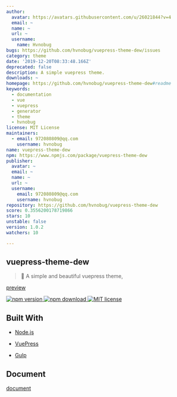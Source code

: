 ```yaml
---
author:
  avatar: https://avatars.githubusercontent.com/u/26021844?v=4
  email: ~
  name: ~
  url: ~
  username:
    name: Hvnobug
bugs: https://github.com/hvnobug/vuepress-theme-dew/issues
category: theme
date: '2019-12-20T08:33:48.166Z'
deprecated: false
description: A simple vuepress theme.
downloads: ~
homepage: https://github.com/hvnobug/vuepress-theme-dew#readme
keywords:
  - documentation
  - vue
  - vuepress
  - generator
  - theme
  - hvnobug
license: MIT License
maintainers:
  - email: 972080809@qq.com
    username: hvnobug
name: vuepress-theme-dew
npm: https://www.npmjs.com/package/vuepress-theme-dew
publisher:
  avatar: ~
  email: ~
  name: ~
  url: ~
  username:
    email: 972080809@qq.com
    username: hvnobug
repository: https://github.com/hvnobug/vuepress-theme-dew
score: 0.3556200178719866
stars: 10
unstable: false
version: 1.0.2
watchers: 10

---
```


## vuepress-theme-dew

> 🌈 A simple and beautiful vuepress theme,

[preview](https://hvnobug.com/)

<p>
    <a href="https://www.npmjs.com/package/vuepress-theme-dew">
      <img src="https://img.shields.io/npm/v/vuepress-theme-dew?color=red" alt="npm version">
    </a>
    <a href="https://www.npmjs.com/package/vuepress-theme-dew">
      <img src="https://img.shields.io/npm/dt/vuepress-theme-dew" alt="npm download">
    </a>
    <a href="https://github.com/hvnobug/vuepress-theme-dew/blob/master/LICENSE">
      <img src="https://img.shields.io/npm/l/vuepress-theme-dew" alt="MIT license">
    </a>
</p>


## Built With

* [Node.js](https://nodejs.org/)

* [VuePress](https://github.com/vuejs/vuepress)

* [Gulp](https://gulpjs.com/)

## Document

[document](https://hvnobug.com/pages/theme-document/)



